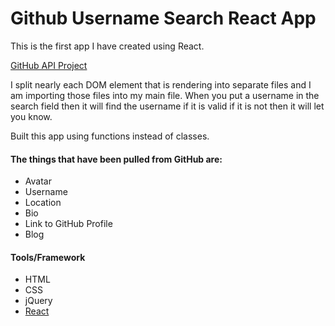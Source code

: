 # Github Username Search React App
This is the first app I have created using React.

[GitHub API Project]

I split nearly each DOM element that is rendering into separate files and I am importing those files into my main file. When you put a username in the search field then it will find the username if it is valid if it is not then it will let you know.

Built this app using functions instead of classes.

#### The things that have been pulled from GitHub are:
* Avatar
* Username
* Location
* Bio
* Link to GitHub Profile
* Blog

#### Tools/Framework
* HTML
* CSS
* jQuery
* [React]

[React]:(https://github.com/facebookincubator/create-react-app).
[GitHub API Project]:http://github-api-app.surge.sh/

